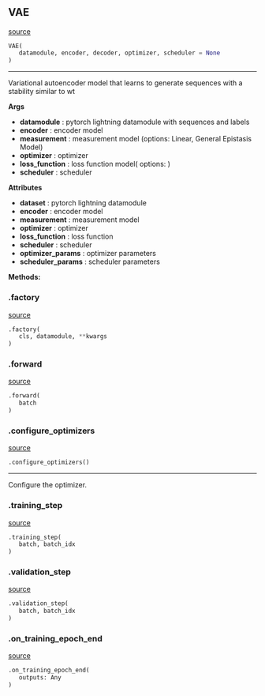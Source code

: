 #


## VAE
[source](https://github.com/AndreaGraf/Protein_ML/blob/read_the_docs/protml/models/baseline_vae.py/#L10)
```python 
VAE(
   datamodule, encoder, decoder, optimizer, scheduler = None
)
```


---
Variational autoencoder model that learns to generate sequences with a stability similar to wt


**Args**

* **datamodule**  : pytorch lightning datamodule with sequences and labels           
* **encoder**  : encoder model 
* **measurement**  : measurement model (options: Linear, General Epistasis Model)
* **optimizer**  : optimizer
* **loss_function**  : loss function model( options: )
* **scheduler**  : scheduler


**Attributes**

* **dataset**  : pytorch lightning datamodule
* **encoder**  : encoder model
* **measurement**  : measurement model
* **optimizer**  : optimizer
* **loss_function**  : loss function
* **scheduler**  : scheduler
* **optimizer_params**  : optimizer parameters
* **scheduler_params**  : scheduler parameters



**Methods:**


### .factory
[source](https://github.com/AndreaGraf/Protein_ML/blob/read_the_docs/protml/models/baseline_vae.py/#L50)
```python
.factory(
   cls, datamodule, **kwargs
)
```


### .forward
[source](https://github.com/AndreaGraf/Protein_ML/blob/read_the_docs/protml/models/baseline_vae.py/#L56)
```python
.forward(
   batch
)
```


### .configure_optimizers
[source](https://github.com/AndreaGraf/Protein_ML/blob/read_the_docs/protml/models/baseline_vae.py/#L64)
```python
.configure_optimizers()
```

---
Configure the optimizer.

### .training_step
[source](https://github.com/AndreaGraf/Protein_ML/blob/read_the_docs/protml/models/baseline_vae.py/#L73)
```python
.training_step(
   batch, batch_idx
)
```


### .validation_step
[source](https://github.com/AndreaGraf/Protein_ML/blob/read_the_docs/protml/models/baseline_vae.py/#L78)
```python
.validation_step(
   batch, batch_idx
)
```


### .on_training_epoch_end
[source](https://github.com/AndreaGraf/Protein_ML/blob/read_the_docs/protml/models/baseline_vae.py/#L83)
```python
.on_training_epoch_end(
   outputs: Any
)
```


